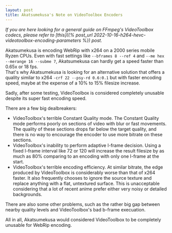 ```yaml
---
layout: post
title: Akatsumekusa's Note on VideoToolbox Encoders
---
```


*If you are here looking for a general guide on FFmpeg's VideoToolbox codecs, please refer to [this]({% post_url 2022-10-16-h264-hevc-videotoolbox-encoding-parameters %}) post.*  

Akatsumekusa is encoding WebRip with x264 on a 2000 series mobile Ryzen CPUs. Even with fast settings like `--bframes 8 --ref 4` and `--me hex --merange 16 --subme 7`, Akatsumekusa can hardly get a speed faster than 0.65x or 18 fps.  
That's why Akatsumekusa is looking for an alternative solution that offers a quality similar to x264 `-crf 22 --psy-rd 0.6:0.1` but with faster encoding speed, maybe at the expense of a 10% to 15% filesize increase.  

Sadly, after some testing, VideoToolbox is considered completely unusable despite its super fast encoding speed.  

There are a few big dealbreakers:  
- VideoToolbox's terrible Constant Quality mode. The Constant Quality mode performs poorly on sections of video with blur or fast movements. The quality of these sections drops far below the target quality, and there is no way to encourage the encoder to use more bitrate on these sections.  
- VideoToolbox's inability to perform adaptive I-frame decision. Using a fixed I-frame interval like 72 or 120 will increase the result filesize by as much as 80% comparing to an encoding with only one I-frame at the start.  
- VideoToolbox's terrible encoding efficiency. At similar bitrate, the edge produced by VideoToolbox is considerably worse than that of x264 faster. It also frequently chooses to ignore the source texture and replace anything with a flat, untextured surface. This is unacceptable considering that a lot of recent anime prefer either very noisy or detailed backgrounds.  

There are also some other problems, such as the rather big gap between nearby quality levels and VideoToolbox's bad b-frame execuation.  

All in all, Akatsumekusa would considered VideoToolbox to be completely unusable for WebRip encoding.  
